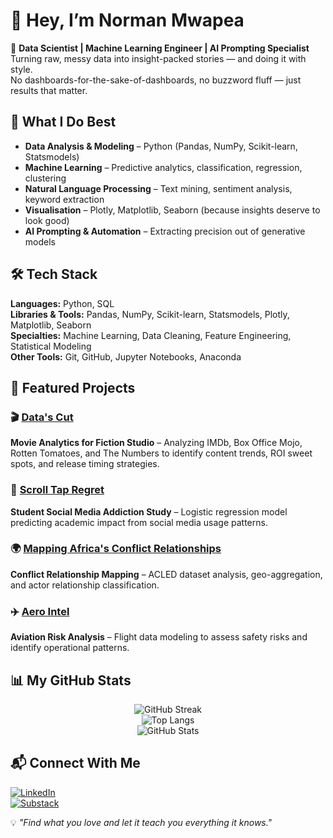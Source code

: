# 👋 Hey, I’m Norman Mwapea  

🎯 **Data Scientist | Machine Learning Engineer | AI Prompting Specialist**  
Turning raw, messy data into insight-packed stories — and doing it with style.  
No dashboards-for-the-sake-of-dashboards, no buzzword fluff — just results that matter.  

## 🧠 What I Do Best
- **Data Analysis & Modeling** – Python (Pandas, NumPy, Scikit-learn, Statsmodels)  
- **Machine Learning** – Predictive analytics, classification, regression, clustering  
- **Natural Language Processing** – Text mining, sentiment analysis, keyword extraction  
- **Visualisation** – Plotly, Matplotlib, Seaborn (because insights deserve to look good)  
- **AI Prompting & Automation** – Extracting precision out of generative models  

## 🛠️ Tech Stack
**Languages:** Python, SQL  
**Libraries & Tools:** Pandas, NumPy, Scikit-learn, Statsmodels, Plotly, Matplotlib, Seaborn  
**Specialties:** Machine Learning, Data Cleaning, Feature Engineering, Statistical Modeling  
**Other Tools:** Git, GitHub, Jupyter Notebooks, Anaconda  

## 📌 Featured Projects

### 🎬 [Data's Cut](https://github.com/Vain-Guy/Data-s-Cut)  
**Movie Analytics for Fiction Studio** – Analyzing IMDb, Box Office Mojo, Rotten Tomatoes, and The Numbers to identify content trends, ROI sweet spots, and release timing strategies.

### 📱 [Scroll Tap Regret](https://github.com/Vain-Guy/Scroll-Tap-Regret)  
**Student Social Media Addiction Study** – Logistic regression model predicting academic impact from social media usage patterns.

### 🌍 [Mapping Africa's Conflict Relationships](https://github.com/Vain-Guy/Mapping-Africa-s-Conflict-Relationships)  
**Conflict Relationship Mapping** – ACLED dataset analysis, geo-aggregation, and actor relationship classification.

### ✈️ [Aero Intel](https://github.com/Vain-Guy/Aero-Intel)  
**Aviation Risk Analysis** – Flight data modeling to assess safety risks and identify operational patterns.

## 📊 My GitHub Stats

<div align="center">

![GitHub Streak](https://github-readme-streak-stats.herokuapp.com?user=Vain-Guy&theme=tokyonight&hide_border=true)  
![Top Langs](https://github-readme-stats.vercel.app/api/top-langs/?username=Vain-Guy&layout=compact&theme=tokyonight&hide_border=true)  
![GitHub Stats](https://github-readme-stats.vercel.app/api?username=Vain-Guy&show_icons=true&theme=tokyonight&hide_border=true&count_private=true)  

</div>

## 📬 Connect With Me
[![LinkedIn](https://img.shields.io/badge/LinkedIn-0077B5?style=for-the-badge&logo=linkedin&logoColor=white)](https://www.linkedin.com/in/norman-mwapea-49502a264/)  
[![Substack](https://img.shields.io/badge/Substack-FF6719?style=for-the-badge&logo=substack&logoColor=white)](https://unsupervisedthoughts1.substack.com/)  


💡 *"Find what you love and let it teach you everything it knows."*
